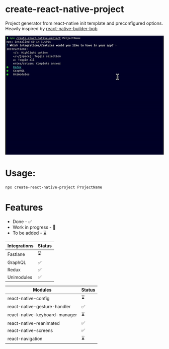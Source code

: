 # create-react-native-project

Project generator from react-native init template and preconfigured options.
Heavily inspired by [react-native-builder-bob](https://github.com/callstack/react-native-builder-bob)

![Example](./example.gif)

# Usage:

```sh
npx create-react-native-project ProjectName
```

# Features

- Done - :white_check_mark:
- Work in progress - :construction:
- To be added - :hourglass:

| Integrations | Status             |
| ------------ | ------------------ |
| Fastlane     | :hourglass:        |
| GraphQL      | :white_check_mark: |
| Redux        | :white_check_mark: |
| Unimodules   | :white_check_mark: |

| Modules                       | Status             |
| ----------------------------- | ------------------ |
| react-native-config           | :hourglass:        |
| react-native-gesture-handler  | :white_check_mark: |
| react-native-keyboard-manager | :hourglass:        |
| react-native-reanimated       | :white_check_mark: |
| react-native-screens          | :white_check_mark: |
| react-navigation              | :hourglass:        |
